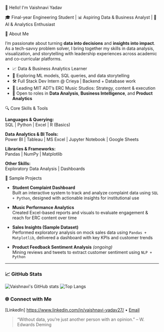 👋 Hello! I'm Vaishnavi Yadav

🎓 Final-year Engineering Student | 📊 Aspiring Data & Business Analyst | 🧠 AI & Analytics Enthusiast 

💼 About Me

I’m passionate about turning **data into decisions** and **insights into impact**. As a tech-savvy problem solver, I bring together my skills in data analysis, visualization, and storytelling with leadership experiences across academic and co-curricular platforms.

- 📈 Data & Business Analytics Learner
- 🧠 Exploring ML models, SQL queries, and data storytelling
- 🛠️ Full Stack Dev Intern @ Crieya | Backend + Database work
- 🎤 Leading MIT ADT’s ERC Music Studios: Strategy, content & execution
- 🎯 Open to roles in **Data Analysis**, **Business Intelligence**, and **Product Analytics**



🔍 Core Skills & Tools

**Languages & Querying:**  
SQL | Python | Excel | R (Basics)  

**Data Analytics & BI Tools:**  
Power BI | Tableau | MS Excel | Jupyter Notebook | Google Sheets  

**Libraries & Frameworks:**  
Pandas | NumPy | Matplotlib 

**Other Skills:**  
Exploratory Data Analysis | Dashboards  

📂 Sample Projects

- **Student Complaint Dashboard**  
  Built an interactive system to track and analyze complaint data using `SQL + Python`, designed with actionable insights for institutional use

- **Music Performance Analytics**  
  Created Excel-based reports and visuals to evaluate engagement & reach for ERC content over time

- **Sales Insights (Sample Dataset)**  
  Performed exploratory analysis on mock sales data using `Pandas + Matplotlib`, delivered a dashboard with key KPIs and customer trends

- **Product Feedback Sentiment Analysis** *(ongoing)*  
  Mining reviews and tweets to extract customer sentiment using `NLP + Python`

---

### 📈 GitHub Stats

![Vaishnavi's GitHub stats](https://github-readme-stats.vercel.app/api?username=VaishnaviYadav&show_icons=true&theme=vue-dark)
![Top Langs](https://github-readme-stats.vercel.app/api/top-langs/?username=VaishnaviYadav&layout=compact&theme=vue-dark)

### 🌐 Connect with Me

[LinkedIn] https://www.linkedin.com/in/vaishnavi-yadav27/ • [Email](mailto:vaishnaviyadav426@gmail.com)


> “Without data, you’re just another person with an opinion.” – W. Edwards Deming
